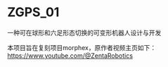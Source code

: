 # ZGPS_01
一种可在球形和六足形态切换的可变形机器人设计与开发

本项目旨在复刻项目morphex，原作者视频主页如下：https://www.youtube.com/@ZentaRobotics
